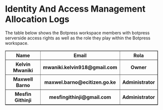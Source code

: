 # Identity And Access Management Allocation Logs

The table below shows the Botpress workspace members with botpress serverside access rights as well as the role they play within the Botpress workspace. 

<table table border="1" cellpadding = "5" cellspacing = "0">
  <tr>
    <th>Name</th>
    <th>Email</th>
    <th>Rola</th>
  </tr>
  <tr>
    <th>Kelvin Mwaniki</th>
    <th>mwaniki.kelvin918@gmail.com</th>
    <th>Owner</th>
  </tr>
  <tr>
    <th>Maxwell Barno</th>
    <th>maxwel.barno@ecitizen.go.ke</th>
    <th>Administrator</th>
  </tr>
  <tr>
    <th>Mesfin Githinji</th>
    <th>mesfingithinji@gmail.com</th>
    <th>Administrator</th>
  </tr>
</table>